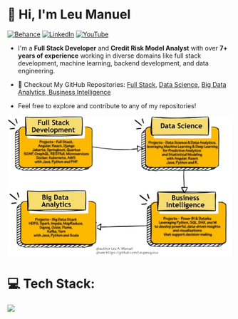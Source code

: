 # 👋 Hi, I'm Leu Manuel


[![Behance](https://img.shields.io/badge/Behance-1769ff?logo=behance&logoColor=white)](https://behance.net/leumanuel.vercel.app) [![LinkedIn](https://img.shields.io/badge/LinkedIn-%230077B5.svg?logo=linkedin&logoColor=white)](https://linkedin.com/in/https://www.linkedin.com/in/leu-manuel/) [![YouTube](https://img.shields.io/badge/YouTube-%23FF0000.svg?logo=YouTube&logoColor=white)](https://youtube.com/@https://www.youtube.com/@leua.manuel5180) 

- I'm a **Full Stack Developer** and **Credit Risk Model Analyst** with over **7+ years of experience** working in diverse domains like full stack development, machine learning, backend development, and data engineering.

-  💼 Checkout My GitHub Repositories: [Full Stack](https://github.com/your-username/system-design), [Data Science](https://github.com/your-username/low-level-design), [Big Data Analytics](https://github.com/your-username/leetcode-solutions),[ Business Intelligence](https://github.com/your-username/behavioral-interviews)

- Feel free to explore and contribute to any of my repositories!

<!-- Image Map Generated by http://www.image-map.net/ -->
<img src="leumanuel_diagram.png" usemap="#image-map">

<map name="image-map">
    <area target="_self" alt="Portfolio-FullStack" title="Portfolio-FullStack" href="https://github.com/Leupesquisa/FullStack-Development" coords="245,153,6,3" shape="rect">
    <area target="_self" alt="Portfolio-DataScience" title="Portfolio-DataScience" href="https://github.com/Leupesquisa/Portfolio-DataScience" coords="605,160,360,2" shape="rect">
    <area target="_self" alt="Portfolio-BigDataAnalytcs" title="Portfolio-BigDataAnalytcs" href="https://github.com/Leupesquisa/BigDataAnalytics" coords="9,201,251,374" shape="rect">
    <area target="_self" alt="Portfolio-BI" title="Portfolio-BI" href="https://github.com/Leupesquisa/Portfolio-BI" coords="619,372,376,204" shape="rect">
</map>

# 💻 Tech Stack:
![](https://github-readme-stats.vercel.app/api/top-langs/?username=Leupesquisa&theme=dark&hide_border=false&include_all_commits=false&count_private=false&layout=compact)
